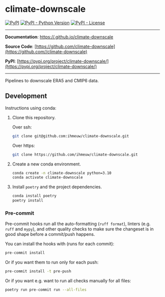 # climate-downscale

[![PyPI](https://img.shields.io/pypi/v/climate-downscale?style=flat-square)](https://pypi.python.org/pypi/climate-downscale/)
[![PyPI - Python Version](https://img.shields.io/pypi/pyversions/climate-downscale?style=flat-square)](https://pypi.python.org/pypi/climate-downscale/)
[![PyPI - License](https://img.shields.io/pypi/l/climate-downscale?style=flat-square)](https://pypi.python.org/pypi/climate-downscale/)

---

**Documentation**: [https://.github.io/climate-downscale](https://.github.io/climate-downscale)

**Source Code**: [https://github.com/climate-downscale](https://github.com//climate-downscale)

**PyPI**: [https://pypi.org/project/climate-downscale/](https://pypi.org/project/climate-downscale/)

---

Pipelines to downscale ERA5 and CMIP6 data.


## Development

Instructions using conda:

1. Clone this repository. 

    Over ssh:
    ```sh
    git clone git@github.com:ihmeuw/climate-downscale.git
    ```
    
    Over https:
    ```sh
    git clone https://github.com/ihmeuw/climate-downscale.git
    ```

2. Create a new conda environment.

    ```sh
    conda create -n climate-downscale python=3.10
    conda activate climate-downscale
    ```

3. Install `poetry` and the project dependencies.

    ```sh
    conda install poetry
    poetry install
    ```

### Pre-commit

Pre-commit hooks run all the auto-formatting (`ruff format`), linters 
(e.g. `ruff` and `mypy`), and other quality checks to make sure the changeset is in 
good shape before a commit/push happens.

You can install the hooks with (runs for each commit):

```sh
pre-commit install
```

Or if you want them to run only for each push:

```sh
pre-commit install -t pre-push
```

Or if you want e.g. want to run all checks manually for all files:

```sh
poetry run pre-commit run --all-files
```
